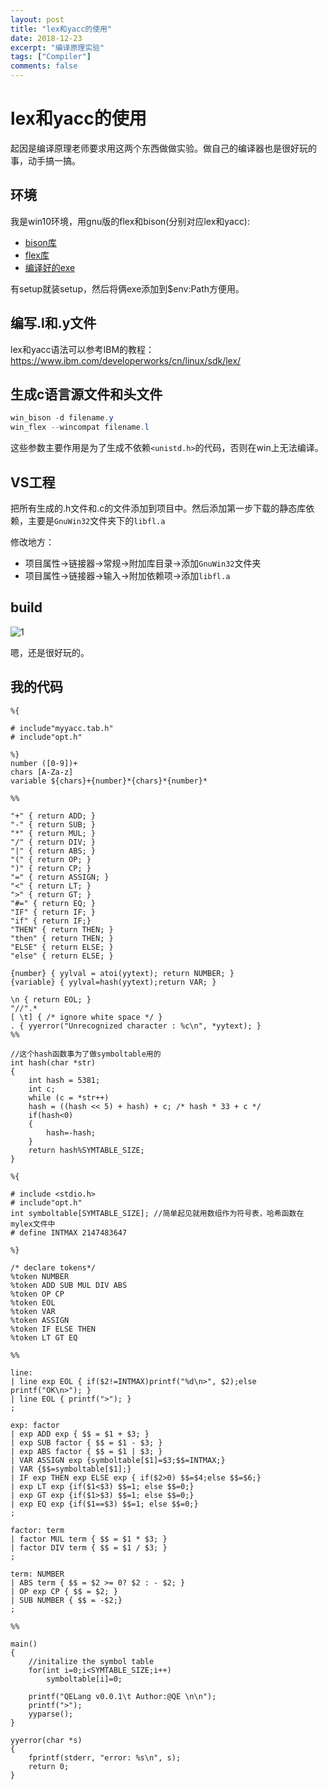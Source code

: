 ```yaml
---
layout: post
title: "lex和yacc的使用"
date: 2018-12-23
excerpt: "编译原理实验"
tags: ["Compiler"]
comments: false
---
```


# lex和yacc的使用

起因是编译原理老师要求用这两个东西做做实验。做自己的编译器也是很好玩的事，动手搞一搞。

## 环境

我是win10环境，用gnu版的flex和bison(分别对应lex和yacc):

- [bison库](http://gnuwin32.sourceforge.net/packages/flex.htm)
- [flex库](http://gnuwin32.sourceforge.net/packages/bison.htm)
- [编译好的exe](http://sourceforge.net/projects/winflexbison/ )

有setup就装setup，然后将俩exe添加到$env:Path方便用。

## 编写.l和.y文件

lex和yacc语法可以参考IBM的教程：<https://www.ibm.com/developerworks/cn/linux/sdk/lex/>

## 生成c语言源文件和头文件

```powershell
win_bison -d filename.y
win_flex --wincompat filename.l
```

这些参数主要作用是为了生成不依赖`<unistd.h>`的代码，否则在win上无法编译。

## VS工程

把所有生成的.h文件和.c的文件添加到项目中。然后添加第一步下载的静态库依赖，主要是`GnuWin32`文件夹下的`libfl.a`

修改地方：

- 项目属性->链接器->常规->附加库目录->添加`GnuWin32`文件夹
- 项目属性->链接器->输入->附加依赖项->添加`libfl.a`

## build

![1](../assets/img/mdimg/2018-12-23-lex和yacc/1.png)

嗯，还是很好玩的。

## 我的代码

```
%{
 
# include"myyacc.tab.h"
# include"opt.h"

%}
number ([0-9])+
chars [A-Za-z]
variable ${chars}+{number}*{chars}*{number}*

%%
 
"+" { return ADD; }
"-" { return SUB; }
"*" { return MUL; }
"/" { return DIV; }
"|" { return ABS; }
"(" { return OP; }
")" { return CP; }
"=" { return ASSIGN; }
"<" { return LT; }
">" { return GT; }
"#=" { return EQ; } 
"IF" { return IF; }
"if" { return IF;}
"THEN" { return THEN; }
"then" { return THEN; }
"ELSE" { return ELSE; }
"else" { return ELSE; }
 
{number} { yylval = atoi(yytext); return NUMBER; }
{variable} { yylval=hash(yytext);return VAR; }
 
\n { return EOL; }
"//".*
[ \t] { /* ignore white space */ }
. { yyerror("Unrecognized character : %c\n", *yytext); }
%%

//这个hash函数事为了做symboltable用的
int hash(char *str)
{
	int hash = 5381;
	int c;
	while (c = *str++)
	hash = ((hash << 5) + hash) + c; /* hash * 33 + c */
	if(hash<0)
	{
		hash=-hash;
	}
	return hash%SYMTABLE_SIZE;
}
```

```
%{
 
# include <stdio.h>
# include"opt.h"
int symboltable[SYMTABLE_SIZE];	//简单起见就用数组作为符号表，哈希函数在mylex文件中
# define INTMAX 2147483647

%}
 
/* declare tokens*/
%token NUMBER
%token ADD SUB MUL DIV ABS
%token OP CP
%token EOL
%token VAR
%token ASSIGN
%token IF ELSE THEN
%token LT GT EQ
 
%%
 
line:
| line exp EOL { if($2!=INTMAX)printf("%d\n>", $2);else printf("OK\n>"); }
| line EOL { printf(">"); }
;
 
exp: factor
| exp ADD exp { $$ = $1 + $3; }
| exp SUB factor { $$ = $1 - $3; }
| exp ABS factor { $$ = $1 | $3; }
| VAR ASSIGN exp {symboltable[$1]=$3;$$=INTMAX;}
| VAR {$$=symboltable[$1];}
| IF exp THEN exp ELSE exp { if($2>0) $$=$4;else $$=$6;}
| exp LT exp {if($1<$3) $$=1; else $$=0;}
| exp GT exp {if($1>$3) $$=1; else $$=0;}
| exp EQ exp {if($1==$3) $$=1; else $$=0;}
;
 
factor: term
| factor MUL term { $$ = $1 * $3; }
| factor DIV term { $$ = $1 / $3; }
;
 
term: NUMBER
| ABS term { $$ = $2 >= 0? $2 : - $2; }
| OP exp CP { $$ = $2; }
| SUB NUMBER { $$ = -$2;}
;
 
%%
 
main()
{
	//initalize the symbol table
	for(int i=0;i<SYMTABLE_SIZE;i++)
		symboltable[i]=0;

	printf("QELang v0.0.1\t Author:@QE \n\n");
    printf(">");
    yyparse();
}
 
yyerror(char *s)
{
    fprintf(stderr, "error: %s\n", s);
	return 0;
}
```

